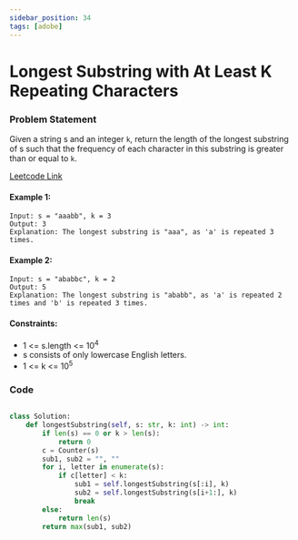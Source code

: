 ```yaml
---
sidebar_position: 34
tags: [adobe]
---
```


# Longest Substring with At Least K Repeating Characters

### Problem Statement

Given a string s and an integer `k`, return the length of the longest substring of s such that the frequency of each character in this substring is greater than or equal to `k`.

[Leetcode Link](https://leetcode.com/problems/longest-substring-with-at-least-k-repeating-characters/)

#### Example 1:

```
Input: s = "aaabb", k = 3
Output: 3
Explanation: The longest substring is "aaa", as 'a' is repeated 3 times.
```

#### Example 2:

```
Input: s = "ababbc", k = 2
Output: 5
Explanation: The longest substring is "ababb", as 'a' is repeated 2 times and 'b' is repeated 3 times.
```

#### Constraints:

- 1 <= s.length <= 10<sup>4</sup>
- s consists of only lowercase English letters.
- 1 <= k <= 10<sup>5</sup>
### Code

```python title="Python Code"

class Solution:
    def longestSubstring(self, s: str, k: int) -> int:
        if len(s) == 0 or k > len(s):
            return 0
        c = Counter(s)
        sub1, sub2 = "", ""
        for i, letter in enumerate(s):
            if c[letter] < k:
                sub1 = self.longestSubstring(s[:i], k)
                sub2 = self.longestSubstring(s[i+1:], k)
                break
        else:
            return len(s)
        return max(sub1, sub2)
    
```

